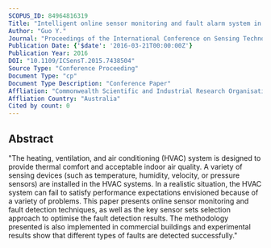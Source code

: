 ```yaml
---
SCOPUS_ID: 84964816319
Title: "Intelligent online sensor monitoring and fault alarm system in heating ventilation and air conditioning systems"
Author: "Guo Y."
Journal: "Proceedings of the International Conference on Sensing Technology, ICST"
Publication Date: {'$date': '2016-03-21T00:00:00Z'}
Publication Year: 2016
DOI: "10.1109/ICSensT.2015.7438504"
Source Type: "Conference Proceeding"
Document Type: "cp"
Document Type Description: "Conference Paper"
Affliation: "Commonwealth Scientific and Industrial Research Organisation"
Affliation Country: "Australia"
Cited by count: 0
---
```


## Abstract
"The heating, ventilation, and air conditioning (HVAC) system is designed to provide thermal comfort and acceptable indoor air quality. A variety of sensing devices (such as temperature, humidity, velocity, or pressure sensors) are installed in the HVAC systems. In a realistic situation, the HVAC system can fail to satisfy performance expectations envisioned because of a variety of problems. This paper presents online sensor monitoring and fault detection techniques, as well as the key sensor sets selection approach to optimise the fault detection results. The methodology presented is also implemented in commercial buildings and experimental results show that different types of faults are detected successfully."
